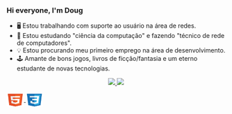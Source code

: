 ### Hi  everyone, I'm Doug

- 🖥️ Estou trabalhando com suporte ao usuário na área de redes.
- 📗 Estou estudando "ciência da computação" e fazendo "técnico de rede de computadores".
- 💡 Estou procurando meu primeiro emprego na área de desenvolvimento.
- 🕹️ Amante de bons jogos, livros de ficção/fantasia e um eterno estudante de novas tecnologias.

<div align="center">
  <a href="https://www.linkedin.com/in/douglas-mesquita-534829192/">
  <img height="180em" src="https://github-readme-stats.vercel.app/api?username=D0ugg&show_icons=true&theme=dark&include_all_commits=true&count_private=true"/>
  <img height="180em" src="https://github-readme-stats.vercel.app/api/top-langs/?username=D0ugg&layout=compact&langs_count=7&theme=dark"/>
</div>

<div style="display: inline_block"><br>
 <img align="center" alt="Rafa-HTML" height="30" width="40" src="https://raw.githubusercontent.com/devicons/devicon/master/icons/html5/html5-original.svg">
 <img align="center" alt="Rafa-CSS" height="30" width="40" src="https://raw.githubusercontent.com/devicons/devicon/master/icons/css3/css3-original.svg">
 </div>
